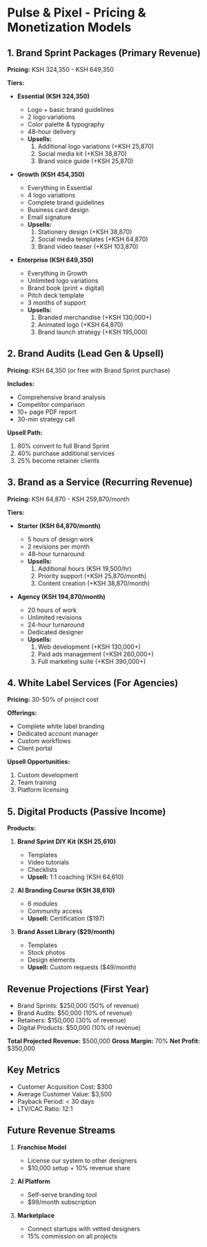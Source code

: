 # Pulse & Pixel - Pricing & Monetization Models

## 1. Brand Sprint Packages (Primary Revenue)
**Pricing:** KSH 324,350 - KSH 649,350

**Tiers:**
- **Essential (KSH 324,350)**
  - Logo + basic brand guidelines
  - 2 logo variations
  - Color palette & typography
  - 48-hour delivery
  - **Upsells:**
    1. Additional logo variations (+KSH 25,870)
    2. Social media kit (+KSH 38,870)
    3. Brand voice guide (+KSH 25,870)

- **Growth (KSH 454,350)**
  - Everything in Essential
  - 4 logo variations
  - Complete brand guidelines
  - Business card design
  - Email signature
  - **Upsells:**
    1. Stationery design (+KSH 38,870)
    2. Social media templates (+KSH 64,870)
    3. Brand video teaser (+KSH 103,870)

- **Enterprise (KSH 649,350)**
  - Everything in Growth
  - Unlimited logo variations
  - Brand book (print + digital)
  - Pitch deck template
  - 3 months of support
  - **Upsells:**
    1. Branded merchandise (+KSH 130,000+)
    2. Animated logo (+KSH 64,870)
    3. Brand launch strategy (+KSH 195,000)

## 2. Brand Audits (Lead Gen & Upsell)
**Pricing:** KSH 64,350 (or free with Brand Sprint purchase)

**Includes:**
- Comprehensive brand analysis
- Competitor comparison
- 10+ page PDF report
- 30-min strategy call

**Upsell Path:**
1. 80% convert to full Brand Sprint
2. 40% purchase additional services
3. 25% become retainer clients

## 3. Brand as a Service (Recurring Revenue)
**Pricing:** KSH 64,870 - KSH 259,870/month

**Tiers:**
- **Starter (KSH 64,870/month)**
  - 5 hours of design work
  - 2 revisions per month
  - 48-hour turnaround
  - **Upsells:**
    1. Additional hours (KSH 19,500/hr)
    2. Priority support (+KSH 25,870/month)
    3. Content creation (+KSH 38,870/month)

- **Agency (KSH 194,870/month)**
  - 20 hours of work
  - Unlimited revisions
  - 24-hour turnaround
  - Dedicated designer
  - **Upsells:**
    1. Web development (+KSH 130,000+)
    2. Paid ads management (+KSH 260,000+)
    3. Full marketing suite (+KSH 390,000+)

## 4. White Label Services (For Agencies)
**Pricing:** 30-50% of project cost

**Offerings:**
- Complete white label branding
- Dedicated account manager
- Custom workflows
- Client portal

**Upsell Opportunities:**
1. Custom development
2. Team training
3. Platform licensing

## 5. Digital Products (Passive Income)
**Products:**
1. **Brand Sprint DIY Kit (KSH 25,610)**
   - Templates
   - Video tutorials
   - Checklists
   - **Upsell:** 1:1 coaching (KSH 64,610)

2. **AI Branding Course (KSH 38,610)**
   - 6 modules
   - Community access
   - **Upsell:** Certification ($197)

3. **Brand Asset Library ($29/month)**
   - Templates
   - Stock photos
   - Design elements
   - **Upsell:** Custom requests ($49/month)

## Revenue Projections (First Year)
- Brand Sprints: $250,000 (50% of revenue)
- Brand Audits: $50,000 (10% of revenue)
- Retainers: $150,000 (30% of revenue)
- Digital Products: $50,000 (10% of revenue)

**Total Projected Revenue:** $500,000
**Gross Margin:** 70%
**Net Profit:** $350,000

## Key Metrics
- Customer Acquisition Cost: $300
- Average Customer Value: $3,500
- Payback Period: < 30 days
- LTV/CAC Ratio: 12:1

## Future Revenue Streams
1. **Franchise Model**
   - License our system to other designers
   - $10,000 setup + 10% revenue share

2. **AI Platform**
   - Self-serve branding tool
   - $99/month subscription

3. **Marketplace**
   - Connect startups with vetted designers
   - 15% commission on all projects
